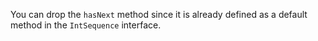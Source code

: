 You can drop the `hasNext` method since it is already defined as a default method in the `IntSequence` interface.

